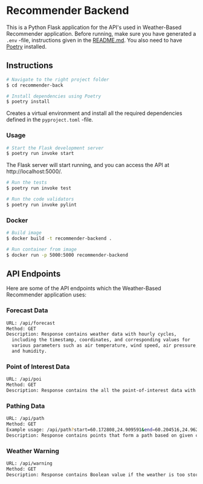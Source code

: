 # Recommender Backend

This is a Python Flask application for the API's used in Weather-Based Recommender application. Before running, make sure you have generated a `.env` -file, instructions given in the [README.md](/README.md). You also need to have [Poetry](https://python-poetry.org) installed.

## Instructions

```bash
# Navigate to the right project folder
$ cd recommender-back

# Install dependencies using Poetry
$ poetry install
```
Creates a virtual environment and install all the required dependencies defined in the `pyproject.toml` -file.

### Usage
```bash
# Start the Flask development server
$ poetry run invoke start
```
The Flask server will start running, and you can access the API at http://localhost:5000/.

```bash
# Run the tests
$ poetry run invoke test

# Run the code validators
$ poetry run invoke pylint
```

### Docker

```bash 
# Build image
$ docker build -t recommender-backend .

# Run container from image
$ docker run -p 5000:5000 recommender-backend
```

## API Endpoints

Here are some of the API endpoints which the Weather-Based Recommender application uses:
### Forecast Data
```bash
URL: /api/forecast
Method: GET
Description: Response contains weather data with hourly cycles,
  including the timestamp, coordinates, and corresponding values for
  various parameters such as air temperature, wind speed, air pressure,
  and humidity.
```

### Point of Interest Data
```bash
URL: /api/poi
Method: GET
Description: Response contains the all the point-of-interest data with the weather data.
```

### Pathing Data
```bash
URL: /api/path
Method: GET
Example usage: /api/path?start=60.172808,24.909591&end=60.204516,24.962033
Description: Response contains points that form a path based on given coordinates.
```

### Weather Warning
```bash
URL: /api/warning
Method: GET
Description: Response contains Boolean value if the weather is too stormy to suggest any recommendations.
```